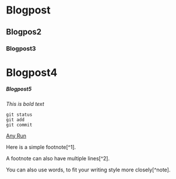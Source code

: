 # Blogpost
## Blogpos2
### Blogpost3

# Blogpost4

##### Blogpost5

*This is bold text*

```
git status
git add
git commit
```

[Any Run](https://app.any.run/tasks/3cb42eba-669a-449f-b275-aa3777f91735/)

Here is a simple footnote[^1].

A footnote can also have multiple lines[^2].  

You can also use words, to fit your writing style more closely[^note].
